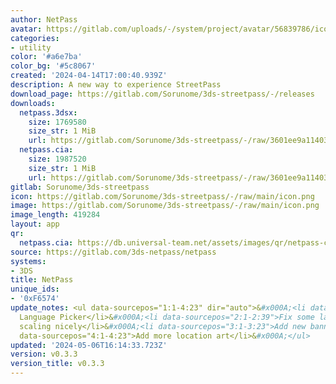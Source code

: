 ```yaml
---
author: NetPass
avatar: https://gitlab.com/uploads/-/system/project/avatar/56839786/icon.png
categories:
- utility
color: '#a6e7ba'
color_bg: '#5c8067'
created: '2024-04-14T17:00:40.939Z'
description: A new way to experience StreetPass
download_page: https://gitlab.com/Sorunome/3ds-streetpass/-/releases
downloads:
  netpass.3dsx:
    size: 1769580
    size_str: 1 MiB
    url: https://gitlab.com/Sorunome/3ds-streetpass/-/raw/3601ee9a1140370dcffc4fd644cf74f81bdc18b7/netpass.3dsx?inline=false
  netpass.cia:
    size: 1987520
    size_str: 1 MiB
    url: https://gitlab.com/Sorunome/3ds-streetpass/-/raw/3601ee9a1140370dcffc4fd644cf74f81bdc18b7/netpass.cia?inline=false
gitlab: Sorunome/3ds-streetpass
icon: https://gitlab.com/Sorunome/3ds-streetpass/-/raw/main/icon.png
image: https://gitlab.com/Sorunome/3ds-streetpass/-/raw/main/icon.png
image_length: 419284
layout: app
qr:
  netpass.cia: https://db.universal-team.net/assets/images/qr/netpass-cia.png
source: https://gitlab.com/3ds-netpass/netpass
systems:
- 3DS
title: NetPass
unique_ids:
- '0xF6574'
update_notes: <ul data-sourcepos="1:1-4:23" dir="auto">&#x000A;<li data-sourcepos="1:1-1:21">Fix
  Language Picker</li>&#x000A;<li data-sourcepos="2:1-2:39">Fix some languages not
  scaling nicely</li>&#x000A;<li data-sourcepos="3:1-3:23">Add new banner jingle</li>&#x000A;<li
  data-sourcepos="4:1-4:23">Add more location art</li>&#x000A;</ul>
updated: '2024-05-06T16:14:33.723Z'
version: v0.3.3
version_title: v0.3.3
---
```

